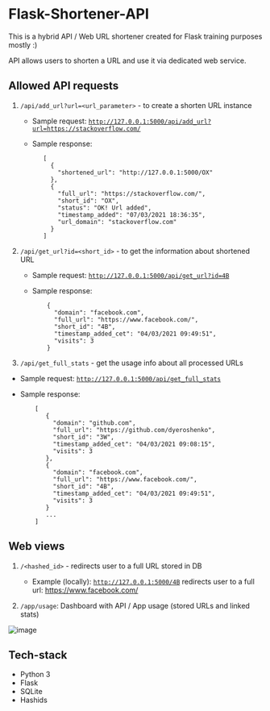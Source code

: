 # Flask-Shortener-API
 
This is a hybrid API / Web URL shortener created for Flask training purposes mostly :) 

API allows users to shorten a URL and use it via dedicated web service.
 
 
## Allowed API requests
  
1. <code>/api/add_url?url=&lt;url_parameter&gt;</code> - to create a shorten URL instance
    * Sample request: <code>http://127.0.0.1:5000/api/add_url?url=https://stackoverflow.com/</code>
    * Sample response:
  
             [
               {
                 "shortened_url": "http://127.0.0.1:5000/OX"
               },
               {
                 "full_url": "https://stackoverflow.com/",
                 "short_id": "OX",
                 "status": "OK! Url added",
                 "timestamp_added": "07/03/2021 18:36:35",
                 "url_domain": "stackoverflow.com"
               }
             ]
             
 

2. <code>/api/get_url?id=&lt;short_id&gt;</code> - to get the information about shortened URL
   * Sample request: <code>http://127.0.0.1:5000/api/get_url?id=4B</code></p>
   * Sample response: 
             
             {
               "domain": "facebook.com",
               "full_url": "https://www.facebook.com/",
               "short_id": "4B",
               "timestamp_added_cet": "04/03/2021 09:49:51",
               "visits": 3
             }

3. <code>/api/get_full_stats</code> - get the usage info about all processed URLs
  * Sample request: <code>http://127.0.0.1:5000/api/get_full_stats</code>
  * Sample response:
            
            [
               {
                 "domain": "github.com",
                 "full_url": "https://github.com/dyeroshenko",
                 "short_id": "3W",
                 "timestamp_added_cet": "04/03/2021 09:08:15",
                 "visits": 3
               },
               {
                 "domain": "facebook.com",
                 "full_url": "https://www.facebook.com/",
                 "short_id": "4B",
                 "timestamp_added_cet": "04/03/2021 09:49:51",
                 "visits": 3
               }
               ...
            ]

 
 
## Web views 
1. <code><host>/<hashed_id></code> - redirects user to a full URL stored in DB
    * Example (locally): <code>http://127.0.0.1:5000/4B</code> redirects user to a full url: https://www.facebook.com/	 
    
    
2. <code><host>/app/usage</code>: Dashboard with API / App usage (stored URLs and linked stats)


  ![image](https://raw.githubusercontent.com/dyeroshenko/flask-shortener-api/main/Screenshot%202021-03-07%20at%2020.01.25.png)

## Tech-stack
* Python 3
* Flask
* SQLite
* Hashids
